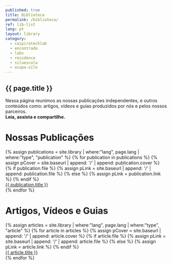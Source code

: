 ```yaml
---
published: true
title: Biblioteca
permalink: /biblioteca/
ref: lib-list
lang: pt
layout: library
category:
  - caipiratechlab
  - encontrada
  - labs
  - residence
  - siloescola
  - ocupa-silo
---
```


<section class="content-text">
    <h2>{{ page.title }}</h2>
    Nessa página reunimos as nossas publicações independentes, e outros conteúdos como: artigos, vídeos e guias produzidos por nós e pelos nossos parceiros. <br>
    <strong>Leia, assista e compartilhe.</strong>
</section>

# Nossas Publicações
<section class="home-items-wrapper">
    {% assign publications = site.library | where:"lang", page.lang | where:"type", "publication" %}
    {% for publication in publications %}
      {% assign pCover = site.baseurl | append: '/' | append: publication.cover %}
      {% if publication.file %}
        {% assign pLink = site.baseurl | append: '/' | append: publication.file %}
      {% else %}
        {% assign pLink = publication.link %}
      {% endif %}
      <a class="home-item home-card library-card" href="{{ pLink }}" target="_blank">
        <div class="list-item-image" style="background-image: url('{{ pCover }}');">
          <div class="list-item-title">{{ publication.title }}</div>
        </div>
      </a>
    {% endfor %}
</section>

# Artigos, Vídeos e Guias

<section class="home-items-wrapper">
    {% assign articles = site.library | where:"lang", page.lang | where:"type", "article" %}
    {% for article in articles %}
      {% assign pCover = site.baseurl | append: '/' | append: article.cover %}
      {% if article.file %}
        {% assign pLink = site.baseurl | append: '/' | append: article.file %}
      {% else %}
        {% assign pLink = article.link %}
      {% endif %}
      <a class="home-item home-card library-card" href="{{ pLink }}" target="_blank">
        <div class="list-item-image" style="background-image: url('{{ pCover }}');">
          <div class="list-item-title">{{ article.title }}</div>
        </div>
      </a>
    {% endfor %}
</section>

